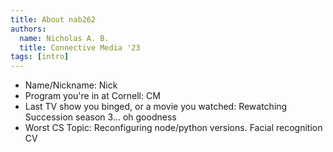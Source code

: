 ```yaml
---
title: About nab262
authors:
  name: Nicholas A. B.
  title: Connective Media '23
tags: [intro]
---
```


- Name/Nickname: Nick
- Program you're in at Cornell: CM
- Last TV show you binged, or a movie you watched: Rewatching Succession season 3... oh goodness
- Worst CS Topic: Reconfiguring node/python versions. Facial recognition CV

